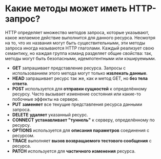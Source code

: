 Какие методы может иметь HTTP-запрос?
=====================

HTTP определяет множество методов запроса, которые указывают, какое желаемое действие выполнится для данного ресурса. Несмотря на то, что их названия могут быть существительными, эти методы запроса иногда называются HTTP глаголами. Каждый реализует свою семантику, но каждая группа команд разделяет общие свойства: так, методы могут быть безопасными, идемпотентными или кэшируемыми.

* **GET** запрашивает представление ресурса. Запросы с использованием этого метода могут только **извлекать данные**.
* **HEAD** запрашивает ресурс так же, как и метод GET, но **без тела ответа**.
* **POST** используется для **отправки сущностей** к определённому ресурсу. Часто вызывает изменение состояния или какие-то побочные эффекты на сервере.
* **PUT** **заменяет** все текущие представления ресурса данными запроса.
* **DELETE** **удаляет** указанный ресурс.
* **CONNECT** **устанавливает "туннель"** к серверу, определённому по ресурсу.
* **OPTIONS** используется для **описания параметров** соединения с ресурсом.
* **TRACE** выполняет **вызов возвращаемого тестового сообщения** с ресурса.
* **PATCH** используется для **частичного изменения** ресурса.

